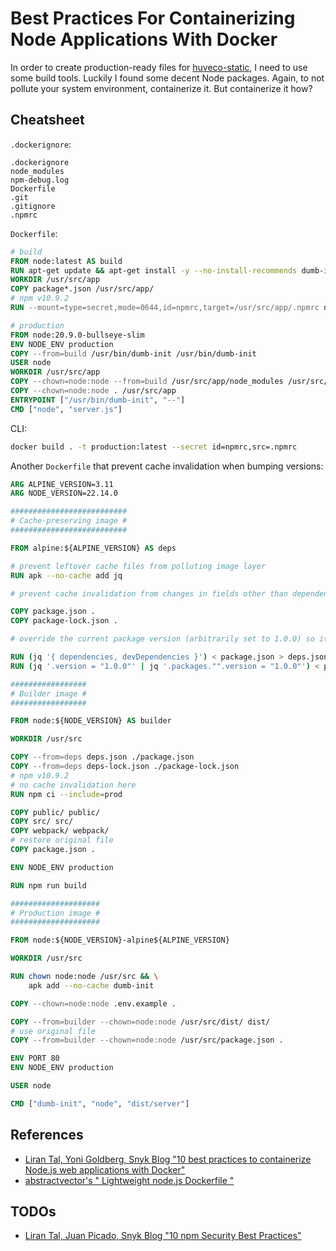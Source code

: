 # Best Practices For Containerizing Node Applications With Docker

<!-- tl;dr starts -->

In order to create production-ready files for [huveco-static](https://github.com/Silverbullet069/huveco-static), I need to use some build tools. Luckily I found some decent Node packages. Again, to not pollute your system environment, containerize it. But containerize it how?

<!-- tl;dr ends -->

## Cheatsheet

`.dockerignore`:

```dockerignore
.dockerignore
node_modules
npm-debug.log
Dockerfile
.git
.gitignore
.npmrc
```

`Dockerfile`:

```Dockerfile
# build
FROM node:latest AS build
RUN apt-get update && apt-get install -y --no-install-recommends dumb-init
WORKDIR /usr/src/app
COPY package*.json /usr/src/app/
# npm v10.9.2
RUN --mount=type=secret,mode=0644,id=npmrc,target=/usr/src/app/.npmrc npm ci --include=prod

# production
FROM node:20.9.0-bullseye-slim
ENV NODE_ENV production
COPY --from=build /usr/bin/dumb-init /usr/bin/dumb-init
USER node
WORKDIR /usr/src/app
COPY --chown=node:node --from=build /usr/src/app/node_modules /usr/src/app/node_modules
COPY --chown=node:node . /usr/src/app
ENTRYPOINT ["/usr/bin/dumb-init", "--"]
CMD ["node", "server.js"]
```

CLI:

```sh
docker build . -t production:latest --secret id=npmrc,src=.npmrc
```

Another `Dockerfile` that prevent cache invalidation when bumping versions:

```Dockerfile
ARG ALPINE_VERSION=3.11
ARG NODE_VERSION=22.14.0

##########################
# Cache-preserving image #
##########################

FROM alpine:${ALPINE_VERSION} AS deps

# prevent leftover cache files from polluting image layer
RUN apk --no-cache add jq

# prevent cache invalidation from changes in fields other than dependencies

COPY package.json .
COPY package-lock.json .

# override the current package version (arbitrarily set to 1.0.0) so it doesn't invalidate the build cache later

RUN (jq '{ dependencies, devDependencies }') < package.json > deps.json
RUN (jq '.version = "1.0.0"' | jq '.packages."".version = "1.0.0"') < package-lock.json > deps-lock.json

#################
# Builder image #
#################

FROM node:${NODE_VERSION} AS builder

WORKDIR /usr/src

COPY --from=deps deps.json ./package.json
COPY --from=deps deps-lock.json ./package-lock.json
# npm v10.9.2
# no cache invalidation here
RUN npm ci --include=prod

COPY public/ public/
COPY src/ src/
COPY webpack/ webpack/
# restore original file
COPY package.json .

ENV NODE_ENV production

RUN npm run build

####################
# Production image #
####################

FROM node:${NODE_VERSION}-alpine${ALPINE_VERSION}

WORKDIR /usr/src

RUN chown node:node /usr/src && \
    apk add --no-cache dumb-init

COPY --chown=node:node .env.example .

COPY --from=builder --chown=node:node /usr/src/dist/ dist/
# use original file
COPY --from=builder --chown=node:node /usr/src/package.json .

ENV PORT 80
ENV NODE_ENV production

USER node

CMD ["dumb-init", "node", "dist/server"]
```

## References

- [Liran Tal, Yoni Goldberg, Snyk Blog "10 best practices to containerize Node.js web applications with Docker"](https://snyk.io/blog/10-best-practices-to-containerize-nodejs-web-applications-with-docker/)
- [abstractvector's " Lightweight node.js Dockerfile "](https://gist.github.com/abstractvector/ed3f892ec0114e28b3d6dcdc4c39b1f2)

## TODOs

- [Liran Tal, Juan Picado, Snyk Blog "10 npm Security Best Practices"](https://snyk.io/blog/ten-npm-security-best-practices/)
